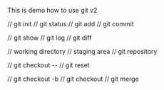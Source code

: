 This is demo how to use git v2

// git init
// git status
// git add
// git commit

// git show
// git log
// git diff

// working directory
// staging area
// git repository

// git checkout -- <file name>
// git reset

// git checkout -b <branch>
// git checkout <branch>
// git merge
